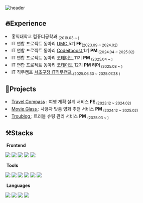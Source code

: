 ![header](https://capsule-render.vercel.app/api?type=venom&color=CAF0F8&height=160&section=header&text=Sanghyeon%20&fontSize=52&animation=fadeIn&fontColor=0077B6
)
<h2>🔥Experience</h2>
<li> 홍익대학교 컴퓨터공학과 <sub>(2019.03 ~ )</sub></li>
<li> IT 연합 프로젝트 동아리 <a href="https://github.com/HIUMC"> UMC </a> 5기 <strong>FE</strong><sub>(2023.09 ~ 2024.02)</sub></li>
<li> IT 연합 프로젝트 동아리 <a href = "https://github.com/Codeitboost-Hongik"> Codeitboost </a> 1기 <strong>PM</strong><sub> (2024.04 ~ 2025.02)</sub> </li>
<li> IT 연합 프로젝트 동아리 <a href = "https://github.com/IT-Cotato"> 코테이토 </a> 11기 <strong>PM</strong><sub> (2025.04 ~ )</sub>
<li> IT 연합 프로젝트 동아리 <a href = "https://github.com/IT-Cotato"> 코테이토 </a> 12기 <strong>PM 리더</strong><sub> (2025.08 ~ )</sub>
<li> IT 직무캠프 <a href = "https://velog.io/@noeyhgnas/series/IT직무캠프"> 서초구청 IT직무캠프 </a> <sub> (2025.06.30 ~ 2025.07.28 )</sub></li>

<h2>🔗Projects</h2>
<li> <a href = "https://github.com/TravelCompass-UMC"> Travel Compass</a> : 여행 계획 설계 서비스  <strong>FE</strong><sub> (2023.12 ~ 2024.02)</sub> </li>
<li> <a href = "https://github.com/Codeit-MovieGlass"> Movie Glass </a> : 사용자 맞춤 영화 추천 서비스  <strong>PM</strong><sub> (2024.12 ~ 2025.02)</sub> </li>
<li> <a href = "https://github.com/IT-Cotato/11th-TroubleLog-FE"> Troublog </a> : 트러블 슈팅 관리 서비스  <strong>PM</strong> <sub>(2025.03 ~ )</sub> </li>

<h2>⚒️Stacks</h2>
<p>
  <div>
    <p>&nbsp;<strong>Frontend</strong></p>
  <img src="https://img.shields.io/badge/React-61DAFB?style=flat-square&logo=React&logoColor=white"/>
  <img src="https://img.shields.io/badge/JavaScript-F7DF1E?style=flat-square&logo=Javascript&logoColor=ffffff"/>
  <img src="https://img.shields.io/badge/TypeScript-3178C6?style=flat-square&logo=TypeScript&logoColor=white"/>
  <img src="https://img.shields.io/badge/Styled_Components-DB7093?style=flat-square&logo=styledComponents&logoColor=ffffff"/>
  <img src="https://img.shields.io/badge/Tailwind-06B6D4?style=flat-square&logo=tailwindCss&logoColor=white"/>
  </div>
  <div>
    <p>&nbsp;<strong>Tools</strong></p>
  <img src="https://img.shields.io/badge/MySQL-4479A1?style=flat-square&logo=MySQL&logoColor=white"/>
  <img src="https://img.shields.io/badge/Figma-F24E1E?style=flat-square&logo=Figma&logoColor=white"/>
  <img src="https://img.shields.io/badge/Notion-000000?style=flat-square&logo=Notion&logoColor=white"/>
  <img src="https://img.shields.io/badge/discord-5865F2?style=flat-square&logo=discord&logoColor=white"/>
  <img src="https://img.shields.io/badge/git-F05032?style=flat-square&logo=git&logoColor=white"/>
  <img src="https://img.shields.io/badge/github-181717?style=flat-square&logo=github&logoColor=white"/>
  </div>
  <div>
    <p>&nbsp;<strong>Languages</strong></p>
  <img src="https://img.shields.io/badge/python-3776AB?style=flat-square&logo=python&logoColor=white"/>
  <img src="https://img.shields.io/badge/c++-00599C?style=flat-square&logo=c++&logoColor=white"/>
  <img src="https://img.shields.io/badge/JavaScript-F7DF1E?style=flat-square&logo=Javascript&logoColor=ffffff"/>
  <img src="https://img.shields.io/badge/TypeScript-3178C6?style=flat-square&logo=TypeScript&logoColor=white"/>
  </div>
  <br>
</p>
